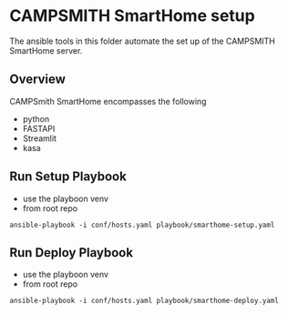 # CAMPSMITH SmartHome setup
The ansible tools in this folder automate the set up of the CAMPSMITH SmartHome server.

## Overview

CAMPSmith SmartHome encompasses the following

* python
* FASTAPI
* Streamlit
* kasa

## Run Setup Playbook
* use the playboon venv
* from root repo
```
ansible-playbook -i conf/hosts.yaml playbook/smarthome-setup.yaml
```

## Run Deploy Playbook
* use the playboon venv
* from root repo
```
ansible-playbook -i conf/hosts.yaml playbook/smarthome-deploy.yaml
```

